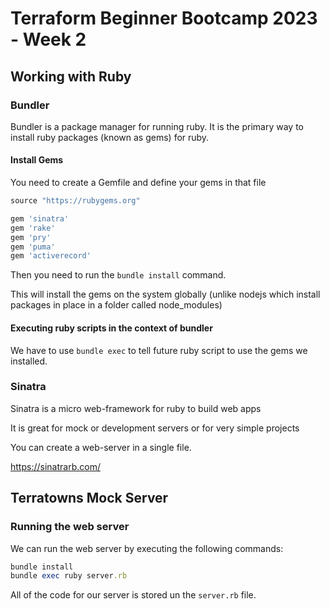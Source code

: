# Terraform Beginner Bootcamp 2023 - Week 2

## Working with Ruby

### Bundler

Bundler is a package manager for running ruby. It is the primary way to install ruby packages (known as gems) for ruby.

#### Install Gems 

You need to create a Gemfile and define your gems in that file

```rb
source "https://rubygems.org"

gem 'sinatra'
gem 'rake'
gem 'pry'
gem 'puma'
gem 'activerecord'
```

Then you need to run the `bundle install` command.

This will install the gems on the system globally (unlike nodejs which install packages in place in a folder called node_modules)

#### Executing ruby scripts in the context of bundler

We have to use `bundle exec` to tell future ruby script to use the gems we installed.  

### Sinatra

Sinatra is a micro web-framework for ruby to build web apps

It is great for mock or development servers or for very simple projects

You can create a web-server in a single file.

https://sinatrarb.com/

## Terratowns Mock Server

### Running the web server

We can run the web server by executing the following commands:

```rb
bundle install
bundle exec ruby server.rb
```

All of the code for our server is stored un the `server.rb` file.